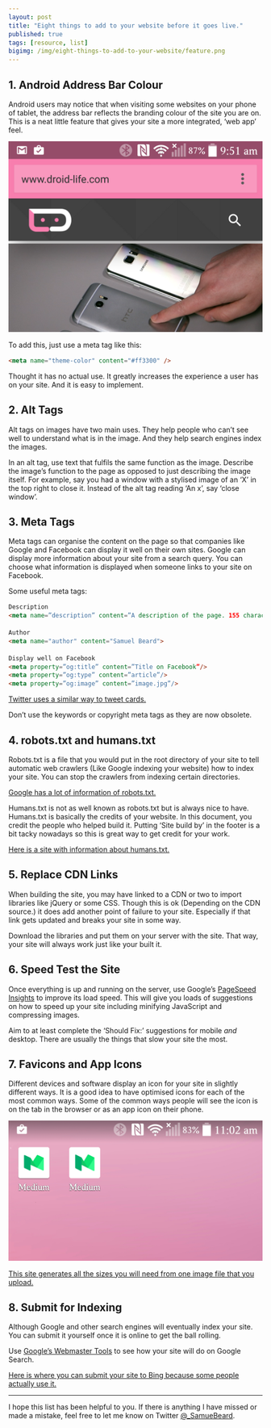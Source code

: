```yaml
---
layout: post
title: "Eight things to add to your website before it goes live."
published: true
tags: [resource, list]
bigimg: /img/eight-things-to-add-to-your-website/feature.png
---
```


## 1. Android Address Bar Colour
Android users may notice that when visiting some websites on your phone of tablet, the address bar reflects the branding colour of the site you are on. This is a neat little feature that gives your site a more integrated, ‘web app’ feel.

![coloured address bar](/img/eight-things-to-add-to-your-website/one.png?raw=true)

To add this, just use a meta tag like this:

```html
<meta name="theme-color" content="#ff3300" />
```

Thought it has no actual use. It greatly increases the experience a user has on your site. And it is easy to implement.

## 2. Alt Tags
Alt tags on images have two main uses. They help people who can’t see well to understand what is in the image. And they help search engines index the images.

In an alt tag, use text that fulfils the same function as the image. Describe the image’s function to the page as opposed to just describing the image itself. For example, say you had a window with a stylised image of an ‘X’ in the top right to close it. Instead of the alt tag reading ‘An x’, say ‘close window’.

## 3. Meta Tags
Meta tags can organise the content on the page so that companies like Google and Facebook can display it well on their own sites. Google can display more information about your site from a search query. You can choose what information is displayed when someone links to your site on Facebook.

Some useful meta tags:

```html
Description
<meta name=”description” content=”A description of the page. 155 characters long or less.”>

Author
<meta name="author" content="Samuel Beard">

Display well on Facebook
<meta property=”og:title” content=”Title on Facebook”/>
<meta property=”og:type” content=”article”/>
<meta property=”og:image” content=”image.jpg”/>
```
[Twitter uses a similar way to tweet cards.](https://dev.twitter.com/cards/overview)

Don’t use the keywords or copyright meta tags as they are now obsolete.

## 4. robots.txt and humans.txt
Robots.txt is a file that you would put in the root directory of your site to tell automatic web crawlers (Like Google indexing your website) how to index your site. You can stop the crawlers from indexing certain directories.

[Google has a lot of information of robots.txt.](https://support.google.com/webmasters/answer/6062608?hl=en&ref_topic=6061961)

Humans.txt is not as well known as robots.txt but is always nice to have. Humans.txt is basically the credits of your website. In this document, you credit the people who helped build it. Putting ‘Site build by’ in the footer is a bit tacky nowadays so this is great way to get credit for your work.

[Here is a site with information about humans.txt.](http://humanstxt.org/)

## 5. Replace CDN Links
When building the site, you may have linked to a CDN or two to import libraries like jQuery or some CSS. Though this is ok (Depending on the CDN source.) it does add another point of failure to your site. Especially if that link gets updated and breaks your site in some way.

Download the libraries and put them on your server with the site. That way, your site will always work just like your built it.

## 6. Speed Test the Site
Once everything is up and running on the server, use Google’s [PageSpeed Insights](https://developers.google.com/speed/pagespeed/insights/) to improve its load speed. This will give you loads of suggestions on how to speed up your site including minifying JavaScript and compressing images.

Aim to at least complete the ‘Should Fix:’ suggestions for mobile *and* desktop. There are usually the things that slow your site the most.

## 7. Favicons and App Icons
Different devices and software display an icon for your site in slightly different ways. It is a good idea to have optimised icons for each of the most common ways. Some of the common ways people will see the icon is on the tab in the browser or as an app icon on their phone.

![favicon and app icon](/img/eight-things-to-add-to-your-website/two.png?raw=true)

[This site generates all the sizes you will need from one image file that you upload.](http://www.favicon-generator.org/)

## 8. Submit for Indexing
Although Google and other search engines will eventually index your site. You can submit it yourself once it is online to get the ball rolling.

Use [Google’s Webmaster Tools](https://www.google.com/webmasters/tools/home?hl=en) to see how your site will do on Google Search.

[Here is where you can submit your site to Bing because some people actually use it.](http://www.bing.com/toolbox/submit-site-url)

---

I hope this list has been helpful to you. If there is anything I have missed or made a mistake, feel free to let me know on Twitter [@_SamueBeard](https://twitter.com/_SamuelBeard).
